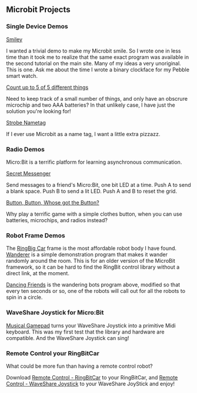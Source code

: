 ## Microbit Projects

### Single Device Demos

[Smiley](https://makecode.microbit.org/_fTx32C4f2Ao1)

I wanted a trivial demo to make my Microbit smile. So I wrote one in less time than it took me to realize that the same exact program was available in the second tutorial on the main site. Many of my ideas a very unoriginal. This is one. Ask me about the time I wrote a binary clockface for my Pebble smart watch.

[Count up to 5 of 5 different things](https://makecode.microbit.org/_Heid2TJmobLM)

Need to keep track of a small number of things, and only have an obscrure microchip and two AAA batteries? In that unlikely case, I have just the solution you're looking for!

[Strobe Nametag](https://makecode.microbit.org/_KvUaa2KjyE0C)

If I ever use Microbit as a name tag, I want a little extra pizzazz.

### Radio Demos

Micro:Bit is a terrific platform for learning asynchronous communication.

[Secret Messenger](https://makecode.microbit.org/_PLj13fcW50Wm)

Send messages to a friend's Micro:Bit, one bit LED at a time. Push A to send a blank space. Push B to send a lit LED. Push A and B to reset the grid.

[Button, Button, Whose got the Button?](https://makecode.microbit.org/_0me4RfVuuA0R)

Why play a terrific game with a simple clothes button, when you can use batteries, microchips, and radios instead?

### Robot Frame Demos

The [RingBig Car][1] frame is the most affordable robot body I have found.
[Wanderer](https://makecode.microbit.org/_MeWdP5dk9ELC) is a simple demonstration program that makes it wander randomly around the room. This is for an older version of the MicroBit framework, so it can be hard to find the RingBit control library without a direct link, at the moment.

[Dancing Friends][2] is the wandering bots program above, modified so that every ten seconds or so, one of the robots will call out for all the robots to spin in a circle.

[1]: https://www.elecfreaks.com/estore/ring-bit-car-mirco-bit-educational-smart-robot-kit-for-kids-ringbit-car.html
[2]: https://makecode.microbit.org/_02D1CwRYqMWD

### WaveShare Joystick for Micro:Bit

[Musical Gamepad][3] turns your WaveShare Joystick into a primitive Midi keyboard. This was my first test that the library and hardware are compatible. And the WaveShare Joystick can sing!

[3]: https://makecode.microbit.org/_hubWLC3u7DRH

### Remote Control your RingBitCar

What could be more fun than having a remote control robot?

Download [Remote Control - RingBitCar][4] to your RingBitCar, and [Remote Control - WaveShare Joystick][5] to your WaveShare JoyStick and enjoy!

[4]: https://makecode.microbit.org/_00c0adJDK9wJ


[5]: https://makecode.microbit.org/_aThU8kXhwLW7
